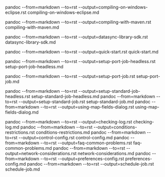 pandoc --from=markdown --to=rst --output=compiling-on-windows-eclipse.rst compiling-on-windows-eclipse.md

pandoc --from=markdown --to=rst --output=compiling-with-maven.rst compiling-with-maven.md

pandoc --from=markdown --to=rst --output=datasync-library-sdk.rst datasync-library-sdk.md

pandoc --from=markdown --to=rst --output=quick-start.rst quick-start.md

pandoc --from=markdown --to=rst --output=setup-port-job-headless.rst setup-port-job-headless.md

pandoc --from=markdown --to=rst --output=setup-port-job.rst setup-port-job.md

pandoc --from=markdown --to=rst --output=setup-standard-job-headless.rst setup-standard-job-headless.md
pandoc --from=markdown --to=rst --output=setup-standard-job.rst setup-standard-job.md
pandoc --from=markdown --to=rst --output=using-map-fields-dialog.rst using-map-fields-dialog.md


pandoc --from=markdown --to=rst --output=checking-log.rst checking-log.md
pandoc --from=markdown --to=rst --output=conditions-restrictions.rst conditions-restrictions.md
pandoc --from=markdown --to=rst --output=control-config.rst control-config.md
pandoc --from=markdown --to=rst --output=faq-common-problems.rst faq-common-problems.md
pandoc --from=markdown --to=rst --output=network-considerations.rst network-considerations.md
pandoc --from=markdown --to=rst --output=preferences-config.rst preferences-config.md
pandoc --from=markdown --to=rst --output=schedule-job.rst schedule-job.md